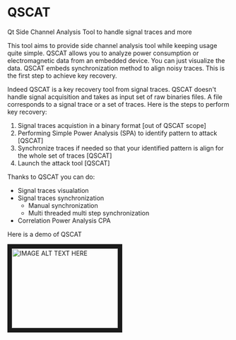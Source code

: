 # QSCAT
Qt Side Channel Analysis Tool to handle signal traces and more 

This tool aims to provide side channel analysis tool while keeping usage quite simple.
QSCAT allows you to analyze power consumption or electromagnetic data from an embedded device. You can just visualize the data.
QSCAT embeds synchronization method to align noisy traces. This is the first step to achieve key recovery.

Indeed QSCAT is a key recovery tool from signal traces. QSCAT doesn't handle signal acquisition and takes as input set of raw binaries files. A file corresponds to a signal trace or a set of traces.
Here is the steps to perform key recovery:
1. Signal traces acquistion in a binary format [out of QSCAT scope]
2. Performing Simple Power Analysis (SPA) to identify pattern to attack [QSCAT]
3. Synchronize traces if needed so that your identified pattern is align for the whole set of traces [QSCAT]
4. Launch the attack tool [QSCAT]

Thanks to QSCAT you can do:
+ Signal traces visualation
+ Signal traces synchronization
  + Manual synchronization
  + Multi threaded multi step synchronization
+ Correlation Power Analysis CPA

Here is a demo of QSCAT

<a href="http://www.youtube.com/watch?feature=player_embedded&v=oMHSy_nXtfE
" target="_blank"><img src="http://img.youtube.com/vi/oMHSy_nXtfE/0.jpg" 
alt="IMAGE ALT TEXT HERE" width="240" height="180" border="10" /></a>
